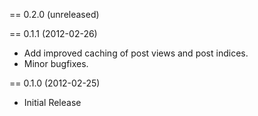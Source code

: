 == 0.2.0 (unreleased)


== 0.1.1 (2012-02-26)

* Add improved caching of post views and post indices.
* Minor bugfixes.

== 0.1.0 (2012-02-25)

* Initial Release
